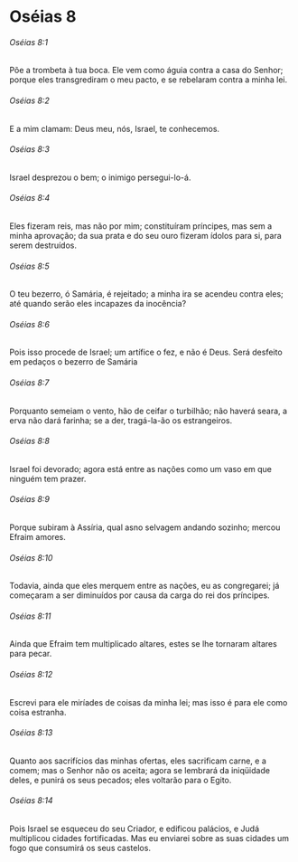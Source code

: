 # Oséias 8

###### Oséias 8:1

Põe a trombeta à tua boca. Ele vem como águia contra a casa do Senhor; porque eles transgrediram o meu pacto, e se rebelaram contra a minha lei.

###### Oséias 8:2

E a mim clamam: Deus meu, nós, Israel, te conhecemos.

###### Oséias 8:3

Israel desprezou o bem; o inimigo persegui-lo-á.

###### Oséias 8:4

Eles fizeram reis, mas não por mim; constituíram príncipes, mas sem a minha aprovação; da sua prata e do seu ouro fizeram ídolos para si, para serem destruídos.

###### Oséias 8:5

O teu bezerro, ó Samária, é rejeitado; a minha ira se acendeu contra eles; até quando serão eles incapazes da inocência?

###### Oséias 8:6

Pois isso procede de Israel; um artífice o fez, e não é Deus. Será desfeito em pedaços o bezerro de Samária

###### Oséias 8:7

Porquanto semeiam o vento, hão de ceifar o turbilhão; não haverá seara, a erva não dará farinha; se a der, tragá-la-ão os estrangeiros.

###### Oséias 8:8

Israel foi devorado; agora está entre as nações como um vaso em que ninguém tem prazer.

###### Oséias 8:9

Porque subiram à Assíria, qual asno selvagem andando sozinho; mercou Efraim amores.

###### Oséias 8:10

Todavia, ainda que eles merquem entre as nações, eu as congregarei; já começaram a ser diminuídos por causa da carga do rei dos príncipes.

###### Oséias 8:11

Ainda que Efraim tem multiplicado altares, estes se lhe tornaram altares para pecar.

###### Oséias 8:12

Escrevi para ele miríades de coisas da minha lei; mas isso é para ele como coisa estranha.

###### Oséias 8:13

Quanto aos sacrifícios das minhas ofertas, eles sacrificam carne, e a comem; mas o Senhor não os aceita; agora se lembrará da iniqüidade deles, e punirá os seus pecados; eles voltarão para o Egito.

###### Oséias 8:14

Pois Israel se esqueceu do seu Criador, e edificou palácios, e Judá multiplicou cidades fortificadas. Mas eu enviarei sobre as suas cidades um fogo que consumirá os seus castelos.

